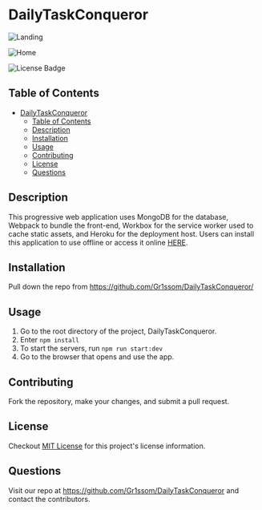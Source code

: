 # DailyTaskConqueror

![Landing](https://github.com/Gr1ssom/DailyTaskConqueror/assets/123666763/c86de4c8-f6b1-4f81-8751-ec4337a764da)

![Home](https://github.com/Gr1ssom/DailyTaskConqueror/assets/123666763/54dc2a13-b670-4ac2-b31f-9341099e2578)

![License Badge](https://shields.io/badge/license-MIT-blue)
## Table of Contents
- [DailyTaskConqueror](#dailytaskconqueror)
  - [Table of Contents](#table-of-contents)
  - [Description](#description)
  - [Installation](#installation)
  - [Usage](#usage)
  - [Contributing](#contributing)
  - [License](#license)
  - [Questions](#questions)

## Description
This progressive web application uses MongoDB for the database, Webpack to bundle the front-end, Workbox for the service worker used to cache static assets, and Heroku for the deployment host. Users can install this application to use offline or access it online [HERE](https://NEWDEPLOYLINK.herokuapp.com/).

## Installation
Pull down the repo from https://github.com/Gr1ssom/DailyTaskConqueror/

## Usage
1. Go to the root directory of the project, DailyTaskConqueror.
2. Enter `npm install`
3. To start the servers, run `npm run start:dev`
4. Go to the browser that opens and use the app.


## Contributing
Fork the repository, make your changes, and submit a pull request.

## License
Checkout [MIT License](https://mit-license.org/) for this project's license information.

## Questions
Visit our repo at https://github.com/Gr1ssom/DailyTaskConqueror and contact the contributors.
